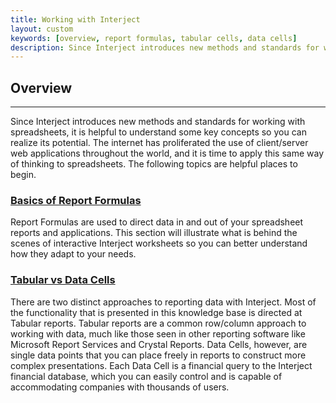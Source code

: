```yaml
---
title: Working with Interject
layout: custom
keywords: [overview, report formulas, tabular cells, data cells]
description: Since Interject introduces new methods and standards for working with spreadsheets, it is helpful to understand some key concepts so you can realize its potential.
---
```


##  **Overview**
---
Since Interject introduces new methods and standards for working with spreadsheets, it is helpful to understand some key concepts so you can realize its potential. The internet has proliferated the use of client/server web applications throughout the world, and it is time to apply this same way of thinking to spreadsheets. The following topics are helpful places to begin. 

###  [ Basics of Report Formulas ](/wAbout/Basics-of-Report-Formulas.html)

Report Formulas are used to direct data in and out of your spreadsheet reports and applications. This section will illustrate what is behind the scenes of interactive Interject worksheets so you can better understand how they adapt to your needs. 

###  [ Tabular vs Data Cells ](/wAbout/Tabular-vs-Data-Cells.html)

There are two distinct approaches to reporting data with Interject. Most of the functionality that is presented in this knowledge base is directed at Tabular reports. Tabular reports are a common row/column approach to working with data, much like those seen in other reporting software like Microsoft Report Services and Crystal Reports. Data Cells, however, are single data points that you can place freely in reports to construct more complex presentations. Each Data Cell is a financial query to the Interject financial database, which you can easily control and is capable of accommodating companies with thousands of users. 
